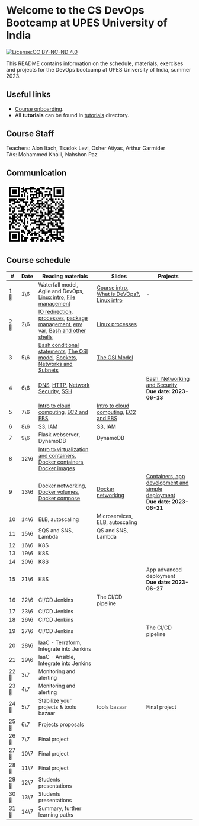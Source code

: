 # Welcome to the CS DevOps Bootcamp at UPES University of India

[![License:CC BY-NC-ND 4.0](https://img.shields.io/badge/License-CC%20BY--NC--ND%204.0-lightgrey.svg)](https://creativecommons.org/licenses/by-nc-nd/4.0/)

This README contains information on the schedule, materials, exercises and projects for the DevOps bootcamp at UPES University of India, summer 2023.

## Useful links

- [Course onboarding](onboarding.md).
- All **tutorials** can be found in [tutorials](tutorials) directory.

## Course Staff

Teachers: Alon Itach, Tsadok Levi, Osher Atiyas, Arthur Garmider       
TAs: Mohammed Khalil, Nahshon Paz 

## Communication 

![](.img/slack.png)

## Course schedule

| #  | Date  | Reading materials | Slides  | Projects  |
|---|-------|---|---|---|
| 1 🤝 | 	1\6  | Waterfall model, Agile and DevOps, [Linux intro](tutorials/linux_intro.md), [File management](tutorials/linux_file_management.md)   | [Course intro](https://alonitac.github.io/DevOpsBootcampUPES/slides/intro.html), [What is DeVOps?](https://alonitac.github.io/DevOpsBootcampUPES/slides/whatisdevops.html), [Linux intro](https://alonitac.github.io/DevOpsBootcampUPES/slides/linux_intro.html)| - |
| 2 🤝 | 	2\6  | [IO redirection](tutorials/linux_io_redirection.md), [processes](tutorials/linux_processes.md), [package management](tutorials/linux_package_management.md), [env var](tutorials/linux_environment_variables.md), [Bash and other shells](tutorials/bash_and_other_shells.md) | [Linux processes](https://alonitac.github.io/DevOpsBootcampUPES/slides/linux_processes.html)  | 
| 3 | 5\6   | [Bash conditional statements](tutorials/bash_conditional_statements.md), [The OSI model](tutorials/networking_OSI_model.md), [Sockets](tutorials/networking_linux_sockets.md), [Networks and Subnets](tutorials/networking_computer_nets.md)   | [The OSI Model](https://alonitac.github.io/DevOpsBootcampUPES/slides/networking_OSI_model.html)   |
| 4 | 6\6   | [DNS](tutorials/networking_dns.md), [HTTP](tutorials/networking_http.md),  [Network Security](tutorials/networking_security.md), [SSH](tutorials/networking_ssh.md) |   | [Bash, Networking and Security](projects/bash_networking_security) <br> **Due date: 2023-06-13** | 
| 5 | 7\6   | [Intro to cloud computing](tutorials/aws_intro.md), [EC2 and EBS](tutorials/aws_ec2_ebs.md) | [Intro to cloud computing](https://alonitac.github.io/DevOpsBootcampUPES/slides/aws_intro.html), [EC2 and EBS](https://alonitac.github.io/DevOpsBootcampUPES/slides/aws_ec2_ebs.html) |
| 6 | 8\6   | [S3](tutorials/aws_s3.md), [IAM](tutorials/aws_iam.md)| [S3](https://alonitac.github.io/DevOpsBootcampUPES/slides/aws_s3.html), [IAM](https://alonitac.github.io/DevOpsBootcampUPES/slides/aws_iam.html)  |
| 7 | 9\6   | Flask webserver, DynamoDB | DynamoDB|
| 8 | 12\6  | [Intro to virtualization and containers](tutorials/docker_intro.md), [Docker containers](tutorials/docker_containers.md), [Docker images](tutorials/docker_images.md) | 
| 9 | 13\6  | [Docker networking](tutorials/docker_networking.md), [Docker volumes](tutorials/docker_volumes.md), [Docker compose](tutorials/docker_compose.md) | [Docker networking](https://alonitac.github.io/DevOpsBootcampUPES/slides/docker_networking.html)  | [Containers, app development and simple deployment](projects/app_development_I) <br> **Due date: 2023-06-21**  |
| 10 | 14\6  | ELB, autoscaling  | Microservices, ELB, autoscaling   |
| 11 | 15\6  | SQS and SNS, Lambda   | QS and SNS, Lambda|
| 12 | 16\6  | K8S |
| 13 | 19\6  | K8S |
| 14 | 20\6  | K8S |
| 15 | 21\6  | K8S |   | App advanced deployment<br>**Due date: 2023-06-27** | 
| 16 | 22\6  | CI/CD Jenkins | The CI/CD pipeline|
| 17 | 23\6  | CI/CD Jenkins |
| 18 | 26\6  | CI/CD Jenkins |
| 19 | 27\6  | CI/CD Jenkins |   | The CI/CD pipeline |
| 20 | 28\6  | IaaC - Terraform, Integrate into Jenkins  |
| 21 | 29\6  | IaaC - Ansible, Integrate into Jenkins|
| 22 🤝 | 	3\7  | Monitoring and alerting   |
| 23 🤝 | 	4\7  | Monitoring and alerting   |
| 24 🤝 | 	5\7  | Stabilize your projects & tools bazaar| tools bazaar| Final project | 
| 25 🤝 | 	6\7  | Projects proposals|
| 26 🤝 | 	7\7  | Final project |
| 27 🤝 | 	10\7 | Final project |
| 28 🤝 | 	11\7 | Final project |
| 29 🤝 | 	12\7 | Students presentations|
| 30 🤝 | 	13\7 | Students presentations|
| 31 🤝 | 	14\7 | Summary, further learning paths |





